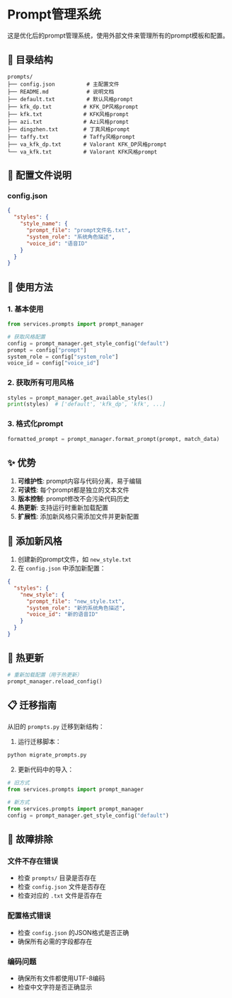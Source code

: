# Prompt管理系统

这是优化后的prompt管理系统，使用外部文件来管理所有的prompt模板和配置。

## 📁 目录结构

```
prompts/
├── config.json          # 主配置文件
├── README.md            # 说明文档
├── default.txt          # 默认风格prompt
├── kfk_dp.txt          # KFK_DP风格prompt
├── kfk.txt             # KFK风格prompt
├── azi.txt             # Azi风格prompt
├── dingzhen.txt        # 丁真风格prompt
├── taffy.txt           # Taffy风格prompt
├── va_kfk_dp.txt       # Valorant KFK_DP风格prompt
└── va_kfk.txt          # Valorant KFK风格prompt
```

## 🔧 配置文件说明

### config.json
```json
{
  "styles": {
    "style_name": {
      "prompt_file": "prompt文件名.txt",
      "system_role": "系统角色描述",
      "voice_id": "语音ID"
    }
  }
}
```

## 📝 使用方法

### 1. 基本使用
```python
from services.prompts import prompt_manager

# 获取风格配置
config = prompt_manager.get_style_config("default")
prompt = config["prompt"]
system_role = config["system_role"]
voice_id = config["voice_id"]
```

### 2. 获取所有可用风格
```python
styles = prompt_manager.get_available_styles()
print(styles)  # ['default', 'kfk_dp', 'kfk', ...]
```

### 3. 格式化prompt
```python
formatted_prompt = prompt_manager.format_prompt(prompt, match_data)
```

## ✨ 优势

1. **可维护性**: prompt内容与代码分离，易于编辑
2. **可读性**: 每个prompt都是独立的文本文件
3. **版本控制**: prompt修改不会污染代码历史
4. **热更新**: 支持运行时重新加载配置
5. **扩展性**: 添加新风格只需添加文件并更新配置

## 🚀 添加新风格

1. 创建新的prompt文件，如 `new_style.txt`
2. 在 `config.json` 中添加新配置：
```json
{
  "styles": {
    "new_style": {
      "prompt_file": "new_style.txt",
      "system_role": "新的系统角色描述",
      "voice_id": "新的语音ID"
    }
  }
}
```

## 🔄 热更新

```python
# 重新加载配置（用于热更新）
prompt_manager.reload_config()
```

## 📋 迁移指南

从旧的 `prompts.py` 迁移到新结构：

1. 运行迁移脚本：
```bash
python migrate_prompts.py
```

2. 更新代码中的导入：
```python
# 旧方式
from services.prompts import prompt_manager

# 新方式
from services.prompts import prompt_manager
config = prompt_manager.get_style_config("default")
```

## 🐛 故障排除

### 文件不存在错误
- 检查 `prompts/` 目录是否存在
- 检查 `config.json` 文件是否存在
- 检查对应的 `.txt` 文件是否存在

### 配置格式错误
- 检查 `config.json` 的JSON格式是否正确
- 确保所有必需的字段都存在

### 编码问题
- 确保所有文件都使用UTF-8编码
- 检查中文字符是否正确显示
